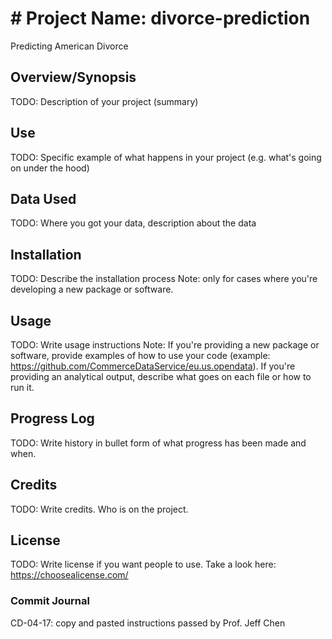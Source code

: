 # # Project Name: divorce-prediction
Predicting American Divorce

## Overview/Synopsis
TODO: Description of your project (summary)

## Use
TODO: Specific example of what happens in your project (e.g. what's going on under the hood)

## Data Used
TODO: Where you got your data, description about the data

## Installation
TODO: Describe the installation process 
Note: only for cases where you're developing a new package or software.

## Usage
TODO: Write usage instructions 
Note: If you're providing a new package or software, provide examples of how to use your code (example: https://github.com/CommerceDataService/eu.us.opendata). If you're providing an analytical output, describe what goes on each file or how to run it.


## Progress Log
TODO: Write history in bullet form of what progress has been made and when.

## Credits

TODO: Write credits. Who is on the project.

## License

TODO: Write license if you want people to use. Take a look here:  https://choosealicense.com/


### Commit Journal

CD-04-17: copy and pasted instructions passed by Prof. Jeff Chen
